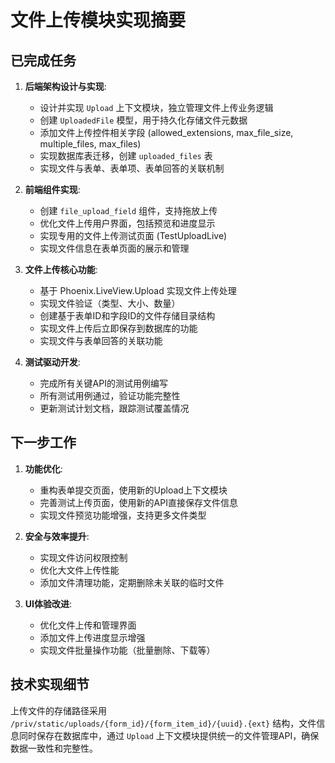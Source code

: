 # 文件上传模块实现摘要

## 已完成任务

1. **后端架构设计与实现**:
   - 设计并实现 `Upload` 上下文模块，独立管理文件上传业务逻辑
   - 创建 `UploadedFile` 模型，用于持久化存储文件元数据
   - 添加文件上传控件相关字段 (allowed_extensions, max_file_size, multiple_files, max_files)
   - 实现数据库表迁移，创建 `uploaded_files` 表
   - 实现文件与表单、表单项、表单回答的关联机制

2. **前端组件实现**:
   - 创建 `file_upload_field` 组件，支持拖放上传
   - 优化文件上传用户界面，包括预览和进度显示
   - 实现专用的文件上传测试页面 (TestUploadLive)
   - 实现文件信息在表单页面的展示和管理

3. **文件上传核心功能**:
   - 基于 Phoenix.LiveView.Upload 实现文件上传处理
   - 实现文件验证（类型、大小、数量）
   - 创建基于表单ID和字段ID的文件存储目录结构
   - 实现文件上传后立即保存到数据库的功能
   - 实现文件与表单回答的关联功能

4. **测试驱动开发**:
   - 完成所有关键API的测试用例编写
   - 所有测试用例通过，验证功能完整性
   - 更新测试计划文档，跟踪测试覆盖情况

## 下一步工作

1. **功能优化**:
   - 重构表单提交页面，使用新的Upload上下文模块
   - 完善测试上传页面，使用新的API直接保存文件信息
   - 实现文件预览功能增强，支持更多文件类型

2. **安全与效率提升**:
   - 实现文件访问权限控制
   - 优化大文件上传性能
   - 添加文件清理功能，定期删除未关联的临时文件

3. **UI体验改进**:
   - 优化文件上传和管理界面
   - 添加文件上传进度显示增强
   - 实现文件批量操作功能（批量删除、下载等）

## 技术实现细节

上传文件的存储路径采用 `/priv/static/uploads/{form_id}/{form_item_id}/{uuid}.{ext}` 结构，文件信息同时保存在数据库中，通过 `Upload` 上下文模块提供统一的文件管理API，确保数据一致性和完整性。
